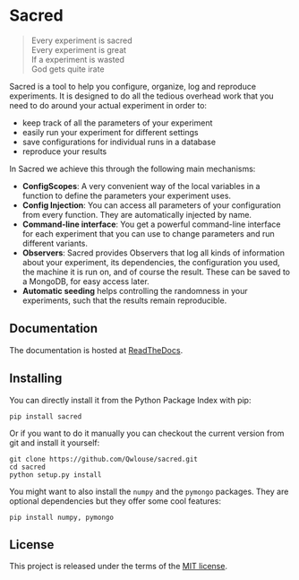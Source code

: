 Sacred
======

> Every experiment is sacred<br>
> Every experiment is great<br>
> If a experiment is wasted<br>
> God gets quite irate<br>


Sacred is a tool to help you configure, organize, log and reproduce experiments.
It is designed to do all the tedious overhead work that you need to do around 
your actual experiment in order to:

 * keep track of all the parameters of your experiment
 * easily run your experiment for different settings
 * save configurations for individual runs in a database
 * reproduce your results

In Sacred we achieve this through the following main mechanisms:

 * **ConfigScopes**: A very convenient way of the local variables in a function
   to define the parameters your experiment uses.
 * **Config Injection**: You can access all parameters of your configuration
   from every function. They are automatically injected by name. 
 * **Command-line interface**: You get a powerful command-line interface for each
   experiment that you can use to change parameters and run different variants.
 * **Observers**: Sacred provides Observers that log all kinds of information 
   about your experiment, its dependencies, the configuration you used, 
   the machine it is run on, and of course the result. These can be saved
   to a MongoDB, for easy access later.
 * **Automatic seeding** helps controlling the randomness in your experiments, 
   such that the results remain reproducible.
 

Documentation
-------------
The documentation is hosted at [ReadTheDocs](http://sacred.readthedocs.org/).

Installing
----------
You can directly install it from the Python Package Index with pip:

    pip install sacred

Or if you want to do it manually you can checkout the current version from git
and install it yourself:

    git clone https://github.com/Qwlouse/sacred.git
    cd sacred
    python setup.py install

You might want to also install the `numpy` and the `pymongo` packages. They are 
optional dependencies but they offer some cool features:

    pip install numpy, pymongo
    

License
-------
This project is released under the terms of the 
[MIT license](http://opensource.org/licenses/MIT). 
